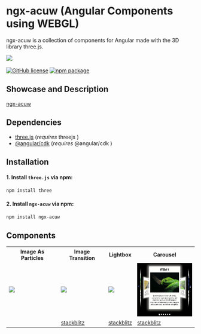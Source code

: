 # ngx-acuw (Angular Components using WEBGL)

ngx-acuw is a collection of components for Angular made with the 3D library three.js.

<img src="./projects/ng-acuw-showcase/src/assets/acuw.svg" width="200"/>

<a href="https://github.com/windmichael/ngx-acuw/blob/master/LICENSE"><img alt="GitHub license" src="https://img.shields.io/github/license/windmichael/ngx-acuw?style=for-the-badge"></a>
<a href="https://www.npmjs.com/package/ngx-acuw"><img alt="npm package" src="https://img.shields.io/npm/v/ngx-acuw.svg?style=for-the-badge"></a>

## Showcase and Description
[ngx-acuw](https://windmichael.github.io/ngx-acuw/)

## Dependencies
* [three.js](https://threejs.org) (*requires* threejs )
* [@angular/cdk](https://material.angular.io/cdk/categories) (*requires* @angular/cdk )

## Installation
#### 1. Install `three.js` via npm:
```
npm install three
```

#### 2. Install `ngx-acuw` via npm:
```
npm install ngx-acuw
```

## Components
<table>
  <tr>
    <th>Image As Particles</th>
    <th>Image Transition</th>
    <th>Lightbox</th>
    <th>Carousel</th>
  </tr>
  <tr>
    <td><img src="./projects/ng-acuw-showcase/src/assets/image-as-particles/imageAsParticles.gif" width="150"/></td>
    <td><img src="./projects/ng-acuw-showcase/src/assets/image-transition/imageTransition.gif" width="150"/></td>
    <td><img src="./projects/ng-acuw-showcase/src/assets/lightbox/lightbox.jpg" width="150"/></td>
    <td><img src="./projects/ng-acuw-showcase/src/assets/carousel/carousel.gif" width="150"/></td>
  </tr>
  <tr>
    <td></td>
    <td><a href="https://stackblitz.com/edit/ngx-acuw-image-transition">stackblitz<a/></td>
    <td><a href="https://stackblitz.com/edit/angular-ngx-acuw-lightbox">stackblitz<a/></td>
    <td><a href="https://stackblitz.com/edit/ngx-acuw-carousel">stackblitz<a/></td>
  </tr>
</table>
